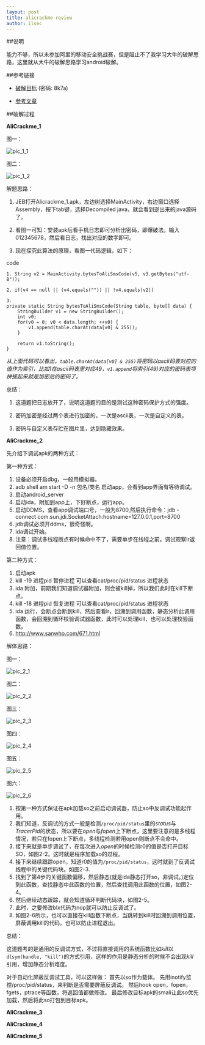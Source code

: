 ```yaml
---
layout: post
title: alicrackme review
author: ilsec
---
```


##说明

能力不够，所以未参加阿里的移动安全挑战赛，但是阻止不了我学习大牛的破解思路，这里就从大牛的破解思路学习android破解。

##参考链接

* [破解目标] (密码: 8k7a)

* [参考文章]

##破解过程

**AliCrackme_1**

图一：

![pic_1_1](http://f8.topit.me/8/06/49/112252130002e49068l.jpg)

图二：

![pic_1_2](http://fb.topit.me/b/9c/53/1122585776234539cbo.jpg)

解题思路：

1. JEB打开Alicrackme_1.apk，左边树选择MainActivity，右边窗口选择Assembly，按下tab键，选择Decompiled java，就会看到逆出来的java源码了。
	
2. 看图一可知：安装apk后看手机日志即可分析出密码，即爆破法。输入012345678，然后看日志，找出对应的数字即可。
	
3. 现在探究此算法的原理，看图一代码逻辑，如下：

code

	1. String v2 = MainActivity.bytesToAliSmsCode(v5, v3.getBytes("utf-8"));
       
	2. if(v4 == null || (v4.equals("")) || !v4.equals(v2))

	3.
	private static String bytesToAliSmsCode(String table, byte[] data) {
        StringBuilder v1 = new StringBuilder();
        int v0;
        for(v0 = 0; v0 < data.length; ++v0) {
            v1.append(table.charAt(data[v0] & 255));
        }

        return v1.toString();
    }

*从上面代码可以看出，`table.charAt(data[v0] & 255)`将密码以ascii码表对应的值作为索引，比如1在ascii码表里对应49，`v1.append`将索引(49)对应的密码表项拼接起来就是加密后的密码了。*

总结：

1. 这道题把日志放开了，说明这道题的目的是测试这种密码保护方式的强度。

2. 密码加密是经过两个表进行加密的，一次是ascii表，一次是自定义的表。

3. 密码与自定义表存贮在图片里，达到隐藏效果。


**AliCrackme_2**

先介绍下调试apk的两种方式：

第一种方式：
>
1. 设备必须开启dbg，一般用模拟器。
2. adb shell am start -D -n 包名/类名 启动app，会看到app界面有等待调试。
3. 启动android_server
4. 启动ida，附加到app上，下好断点，运行app。
5. 启动DDMS，查看app调试端口号，一般为8700,然后执行命令：jdb -connect com.sun.jdi.SocketAttach:hostname=127.0.0.1,port=8700
6. jdb调试必须开ddms，很奇怪啊。
7. ida调试开始。
8. 注意：调试多线程断点有时候命中不了，需要单步在线程之前。调试观察lr返回值位置。

第二种方式：
>
1. 启动apk
2. kill -19 进程pid 暂停进程 可以查看cat/proc/pid/status 进程状态
3. ida 附加，前期我们知道调试器附加，则会被kill掉，所以我们此时在kill下断点。
4. kill -18 进程pid 恢复进程 可以查看cat/proc/pid/status 进程状态
5. ida 运行，会断点会断到kill，然后查看lr，回溯到调用函数，静态分析此调用函数，会回溯到循环校验调试器函数，此时可以处理kill，也可以处理校验函数。
6. http://www.sanwho.com/671.html

解体思路：

图一：

![pic_2_1](http://f5.topit.me/5/d5/63/11252682993f763d55o.jpg)

图二：

![pic_2_2](http://id.topit.me/d/7e/dc/1125268301cd6dc7edo.jpg)

图三：

![pic_2_3](http://i1.topit.me/1/ff/04/1125268303b6c04ff1o.jpg)

图四：

![pic_2_4](http://ia.topit.me/a/e1/ac/1125268305fabace1ao.jpg)

图五：

![pic_2_5](http://fc.topit.me/c/ee/0b/1125268506a6e0beeco.jpg)

图六：

![pic_2_6](http://id.topit.me/d/62/fb/1125268523ecffb62do.jpg)

1. 按第一种方式保证在apk加载so之前启动调试器，防止so中反调试功能起作用。
2. 我们知道，反调试的方式一般是检测`/proc/pid/status`里的*status*与*TracerPid*的状态，所以要在*open*与*fopen*上下断点，这里要注意的是多线程情况，若只在fopen上下断点，多线程检测若用open则断点不会命中。
3. 接下来就是单步调试了，在每次进入*open*的时候检测r0的值是否打开目标SO，如图2-2。这时就是程序加载so的过程。
4. 接下来继续跟踪open，知道r0的值为`/proc/pid/status`，这时就到了反调试线程中的关键代码块。如图2-3.
5. 找到了第4步的关键函数偏移，然后静态(就是ida静态打开so，非调试。)定位到此函数，查找静态中此函数的位置，然后查找调用此函数的位置，如图2-4。
6. 然后继续动态跟踪，就会知道循环判断代码块，如图2-5。
7. 此时，之要修改blx代码为nop就可以防止反调试了。
8. 如图2-6所示，也可以直接在kill函数下断点，当跳转到kill时回溯到调用位置，屏蔽调用kill的代码，也可以防止进程退出。

总结：

这道题考的是通用的反调试方式，不过将直接调用的系统函数比如*kill*以`dlsym(handle, "kill")`的方式引用，这样的作用是静态分析的时候不会出现*kill*引用，增加静态分析难度。

对于自动化屏蔽反调试工具，可以这样做：
首先以so作为载体。
先用inotify监控/proc/pid/status，来判断是否需要屏蔽反调试。
然后hook open，fopen，fgets，ptrace等函数，将返回值都做修改。
最后修改目标apk的smali让此so优先加载，然后将此so打包到目标apk。

**AliCrackme_3**

**AliCrackme_4**

**AliCrackme_5**


[破解目标]: http://pan.baidu.com/s/1bns8LAJ

[参考文章]: http://bbs.pediy.com/showthread.php?t=197235
